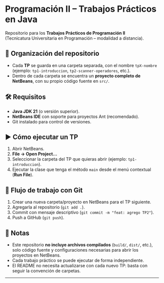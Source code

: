 # Programación II – Trabajos Prácticos en Java

Repositorio para los **Trabajos Prácticos de Programación II**  
(Tecnicatura Universitaria en Programación – modalidad a distancia).

## 📂 Organización del repositorio

- Cada **TP** se guarda en una carpeta separada, con el nombre `tpX-nombre`  
  (ejemplo: `tp1-introduccion`, `tp2-scanner-operadores`, etc.).
- Dentro de cada carpeta se encuentra un **proyecto completo de NetBeans**, con su propio código fuente en `src/`.

## 🛠 Requisitos

- **Java JDK 21** (o versión superior).  
- **NetBeans IDE** con soporte para proyectos Ant (recomendado).  
- Git instalado para control de versiones.

## ▶️ Cómo ejecutar un TP

1. Abrir NetBeans.  
2. **File → Open Project…**  
3. Seleccionar la carpeta del TP que quieras abrir (ejemplo: `tp1-introduccion`).  
4. Ejecutar la clase que tenga el método `main` desde el menú contextual (**Run File**).

## 🚀 Flujo de trabajo con Git

1. Crear una nueva carpeta/proyecto en NetBeans para el TP siguiente.  
2. Agregarla al repositorio (`git add .`).  
3. Commit con mensaje descriptivo (`git commit -m "feat: agrego TP2"`).  
4. Push a GitHub (`git push`).  

## 📌 Notas

- Este repositorio **no incluye archivos compilados** (`build/`, `dist/`, etc.), solo código fuente y configuraciones necesarias para abrir los proyectos en NetBeans.  
- Cada trabajo práctico se puede ejecutar de forma independiente.  
- El README no necesita actualizarse con cada nuevo TP: basta con seguir la convención de carpetas.

---

